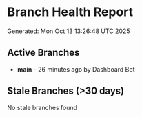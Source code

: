 # Branch Health Report
Generated: Mon Oct 13 13:26:48 UTC 2025

## Active Branches
- **main** - 26 minutes ago by Dashboard Bot

## Stale Branches (>30 days)
No stale branches found
